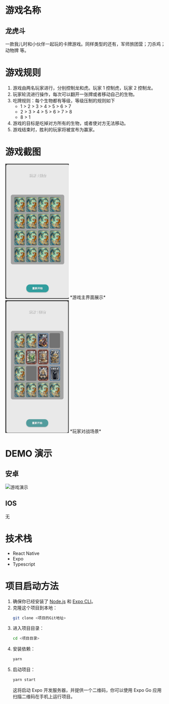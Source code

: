 # 游戏名称

## 龙虎斗

一款我儿时和小伙伴一起玩的卡牌游戏。同样类型的还有，军师旅团营；刀杀鸡；动物牌 等。

# 游戏规则

1. 游戏由两名玩家进行，分别控制龙和虎。玩家 1 控制虎，玩家 2 控制龙。
2. 玩家轮流进行操作，每次可以翻开一张牌或者移动自己的生物。
3. 吃牌规则：每个生物都有等级，等级压制的规则如下 
   - 1 > 2 > 3 > 4 > 5 > 6 > 7
   - 2 > 3 > 4 > 5 > 6 > 7 > 8
   - 8 > 1
4. 游戏的目标是吃掉对方所有的生物，或者使对方无法移动。
5. 游戏结束时，胜利的玩家将被宣布为赢家。

# 游戏截图

<img src="./assets/images/readme/main-screen.png" width="200" alt="游戏主界面"/>
*游戏主界面展示*

<img src="./assets/images/readme/battle-screen.png" width="200" alt="对战场景"/>
*玩家对战场景*

# DEMO 演示

## 安卓
<img src="./assets/images/readme/demo.gif" width="200" alt="游戏演示"/>

## IOS
无

# 技术栈
- React Native
- Expo
- Typescript


# 项目启动方法
1. 确保你已经安装了 [Node.js](https://nodejs.org/) 和 [Expo CLI](https://docs.expo.dev/get-started/installation/)。
2. 克隆这个项目到本地：
   ```bash
   git clone <项目的Git地址>
   ```
3. 进入项目目录：
   ```bash
   cd <项目目录>
   ```
4. 安装依赖：
   ```bash
   yarn
   ```
5. 启动项目：
   ```bash
   yarn start
   ```
   这将启动 Expo 开发服务器，并提供一个二维码，你可以使用 Expo Go 应用扫描二维码在手机上运行项目。

